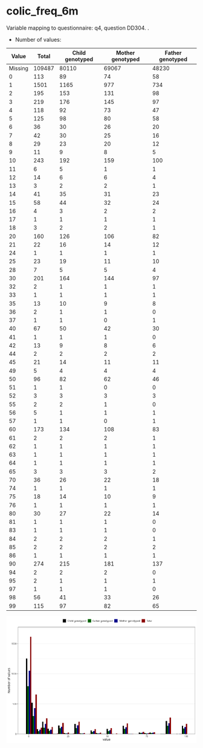 # colic_freq_6m
Variable mapping to questionnaire: q4, question DD304.
.
- Number of values:

| Value | Total | Child genotyped | Mother genotyped | Father genotyped |
| ----- | ----- | --------------- | ---------------- | ---------------- |
| Missing | 109487 | 80110 | 69067 | 48230 |
| 0 | 113 | 89 | 74 |58 |
| 1 | 1501 | 1165 | 977 |734 |
| 2 | 195 | 153 | 131 |98 |
| 3 | 219 | 176 | 145 |97 |
| 4 | 118 | 92 | 73 |47 |
| 5 | 125 | 98 | 80 |58 |
| 6 | 36 | 30 | 26 |20 |
| 7 | 42 | 30 | 25 |16 |
| 8 | 29 | 23 | 20 |12 |
| 9 | 11 | 9 | 8 |5 |
| 10 | 243 | 192 | 159 |100 |
| 11 | 6 | 5 | 1 |1 |
| 12 | 14 | 6 | 6 |4 |
| 13 | 3 | 2 | 2 |1 |
| 14 | 41 | 35 | 31 |23 |
| 15 | 58 | 44 | 32 |24 |
| 16 | 4 | 3 | 2 |2 |
| 17 | 1 | 1 | 1 |1 |
| 18 | 3 | 2 | 2 |1 |
| 20 | 160 | 126 | 106 |82 |
| 21 | 22 | 16 | 14 |12 |
| 24 | 1 | 1 | 1 |1 |
| 25 | 23 | 19 | 11 |10 |
| 28 | 7 | 5 | 5 |4 |
| 30 | 201 | 164 | 144 |97 |
| 32 | 2 | 1 | 1 |1 |
| 33 | 1 | 1 | 1 |1 |
| 35 | 13 | 10 | 9 |8 |
| 36 | 2 | 1 | 1 |0 |
| 37 | 1 | 1 | 0 |1 |
| 40 | 67 | 50 | 42 |30 |
| 41 | 1 | 1 | 1 |0 |
| 42 | 13 | 9 | 8 |6 |
| 44 | 2 | 2 | 2 |2 |
| 45 | 21 | 14 | 11 |11 |
| 49 | 5 | 4 | 4 |4 |
| 50 | 96 | 82 | 62 |46 |
| 51 | 1 | 1 | 0 |0 |
| 52 | 3 | 3 | 3 |3 |
| 55 | 2 | 2 | 1 |0 |
| 56 | 5 | 1 | 1 |1 |
| 57 | 1 | 1 | 0 |1 |
| 60 | 173 | 134 | 108 |83 |
| 61 | 2 | 2 | 2 |1 |
| 62 | 1 | 1 | 1 |1 |
| 63 | 1 | 1 | 1 |1 |
| 64 | 1 | 1 | 1 |1 |
| 65 | 3 | 3 | 3 |2 |
| 70 | 36 | 26 | 22 |18 |
| 74 | 1 | 1 | 1 |1 |
| 75 | 18 | 14 | 10 |9 |
| 76 | 1 | 1 | 1 |1 |
| 80 | 30 | 27 | 22 |14 |
| 81 | 1 | 1 | 1 |0 |
| 83 | 1 | 1 | 1 |0 |
| 84 | 2 | 2 | 2 |1 |
| 85 | 2 | 2 | 2 |2 |
| 86 | 1 | 1 | 1 |1 |
| 90 | 274 | 215 | 181 |137 |
| 94 | 2 | 2 | 2 |0 |
| 95 | 2 | 1 | 1 |1 |
| 97 | 1 | 1 | 1 |0 |
| 98 | 56 | 41 | 33 |26 |
| 99 | 115 | 97 | 82 |65 |



![](colic_freq_6m_n.png)



